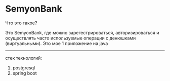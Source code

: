 # SemyonBank

Что это такое?

Это SemyonBank, где можно зарегестрироваться, авторизироваться и осуществлять часто используемые операции с денюшками (виртуальными). 
Это мое 1 приложение на java

_____________________________________________________

стек технологий:
1. postgresql
2. spring boot
